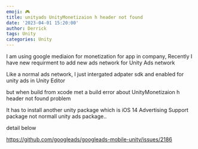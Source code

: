 ```yaml
---
emoji: 🎮 
title: unityads UnityMonetizaion h header not found
date: '2023-04-01 15:20:00'
author: Derrick
tags: Unity
categories: Unity 
---
```



I am using google mediaion for monetization for app in company, Recently I have new requirment to add new ads network for Unity Ads network

Like a normal ads network, I just intergated adpater sdk and enabled for unity ads in Unity Editor 

but when build from xcode met a build error about UnityMonetizaion h header not found problem

It has to install another unity package which is iOS 14 Advertising Support package not normall unity ads package..


detail below 

https://github.com/googleads/googleads-mobile-unity/issues/2186